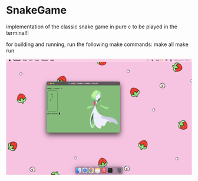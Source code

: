 # SnakeGame
implementation of the classic snake game in pure c to be played in the terminal!!

for building and running, run the following make commands:
make all
make run

![Logo](./pics/1.png)

